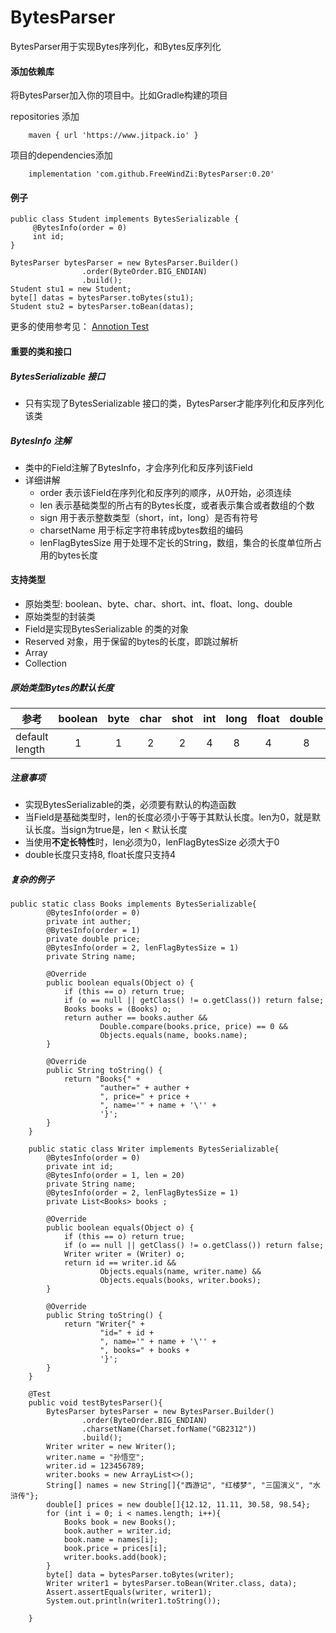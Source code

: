 # BytesParser

BytesParser用于实现Bytes序列化，和Bytes反序列化


#### 添加依赖库

将BytesParser加入你的项目中。比如Gradle构建的项目

repositories 添加
```
    maven { url 'https://www.jitpack.io' }
```

项目的dependencies添加
```
    implementation 'com.github.FreeWindZi:BytesParser:0.20'
```


#### 例子

```
public class Student implements BytesSerializable {
	 @BytesInfo(order = 0)
	 int id;
}
```

```
BytesParser bytesParser = new BytesParser.Builder()
                .order(ByteOrder.BIG_ENDIAN)
                .build();
Student stu1 = new Student;
byte[] datas = bytesParser.toBytes(stu1);
Student stu2 = bytesParser.toBean(datas);
```

更多的使用参考见： <a href="src/test/java/com/sht/bytesparser/annonation/" target="_blank">Annotion Test</a>

#### 重要的类和接口

##### BytesSerializable 接口

* 只有实现了BytesSerializable 接口的类，BytesParser才能序列化和反序列化该类
##### BytesInfo 注解
* 类中的Field注解了BytesInfo，才会序列化和反序列该Field
* 详细讲解
	- order 表示该Field在序列化和反序列的顺序，从0开始，必须连续
	- len 表示基础类型的所占有的Bytes长度，或者表示集合或者数组的个数
	- sign 用于表示整数类型（short，int，long）是否有符号
	- charsetName 用于标定字符串转成bytes数组的编码
	- lenFlagBytesSize 用于处理不定长的String，数组，集合的长度单位所占用的bytes长度
	
#### 支持类型

  + 原始类型: boolean、byte、char、short、int、float、long、double
  + 原始类型的封装类
  + Field是实现BytesSerializable 的类的对象
  + Reserved 对象，用于保留的bytes的长度，即跳过解析
  + Array
  + Collection

##### 原始类型Bytes的默认长度

|参考| boolean| byte| char| shot| int| long|float| double|
|-------|:---:|:---:|:---:|:---:|:---:|:---:|:---:|:---:|
| default length| 1| 1| 2 |2|4|8|4|8|

##### 注意事项


+ 实现BytesSerializable的类，必须要有默认的构造函数
+ 当Field是基础类型时，len的长度必须小于等于其默认长度。len为0，就是默认长度。当sign为true是，len < 默认长度
+ 当使用**不定长特性**时，len必须为0，lenFlagBytesSize 必须大于0
+ double长度只支持8, float长度只支持4

##### 复杂的例子

```
public static class Books implements BytesSerializable{
        @BytesInfo(order = 0)
        private int auther;
        @BytesInfo(order = 1)
        private double price;
        @BytesInfo(order = 2, lenFlagBytesSize = 1)
        private String name;

        @Override
        public boolean equals(Object o) {
            if (this == o) return true;
            if (o == null || getClass() != o.getClass()) return false;
            Books books = (Books) o;
            return auther == books.auther &&
                    Double.compare(books.price, price) == 0 &&
                    Objects.equals(name, books.name);
        }

        @Override
        public String toString() {
            return "Books{" +
                    "auther=" + auther +
                    ", price=" + price +
                    ", name='" + name + '\'' +
                    '}';
        }
    }

    public static class Writer implements BytesSerializable{
        @BytesInfo(order = 0)
        private int id;
        @BytesInfo(order = 1, len = 20)
        private String name;
        @BytesInfo(order = 2, lenFlagBytesSize = 1)
        private List<Books> books ;

        @Override
        public boolean equals(Object o) {
            if (this == o) return true;
            if (o == null || getClass() != o.getClass()) return false;
            Writer writer = (Writer) o;
            return id == writer.id &&
                    Objects.equals(name, writer.name) &&
                    Objects.equals(books, writer.books);
        }

        @Override
        public String toString() {
            return "Writer{" +
                    "id=" + id +
                    ", name='" + name + '\'' +
                    ", books=" + books +
                    '}';
        }
    }

    @Test
    public void testBytesParser(){
        BytesParser bytesParser = new BytesParser.Builder()
                .order(ByteOrder.BIG_ENDIAN)
                .charsetName(Charset.forName("GB2312"))
                .build();
        Writer writer = new Writer();
        writer.name = "孙悟空";
        writer.id = 123456789;
        writer.books = new ArrayList<>();
        String[] names = new String[]{"西游记", "红楼梦", "三国演义", "水浒传"};
        double[] prices = new double[]{12.12, 11.11, 30.58, 98.54};
        for (int i = 0; i < names.length; i++){
            Books book = new Books();
            book.auther = writer.id;
            book.name = names[i];
            book.price = prices[i];
            writer.books.add(book);
        }
        byte[] data = bytesParser.toBytes(writer);
        Writer writer1 = bytesParser.toBean(Writer.class, data);
        Assert.assertEquals(writer, writer1);
        System.out.println(writer1.toString());
        
    }
```
